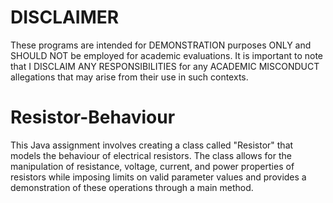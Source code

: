 # DISCLAIMER
These programs are intended for DEMONSTRATION purposes ONLY and SHOULD NOT be employed for academic evaluations. It is important to note that I DISCLAIM ANY RESPONSIBILITIES for any ACADEMIC MISCONDUCT allegations that may arise from their use in such contexts.

# Resistor-Behaviour
This Java assignment involves creating a class called "Resistor" that models the behaviour of electrical resistors. The class allows for the manipulation of resistance, voltage, current, and power properties of resistors while imposing limits on valid parameter values and provides a demonstration of these operations through a main method.

